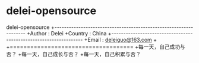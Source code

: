 delei-opensource
================

delei-opensource
+------------------------------------------------------------------
+Author : Delei
+Country : China
+------------------------------------------------------------------
+Email : deleiguo@163.com
+
+====================================
+每一天，自己成功与否？
+每一天，自己成长与否？
+每一天，自己积累与否？
